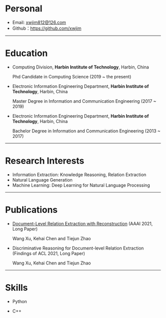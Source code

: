 # Personal

* Email: xwjim812@126.com
* Github：https://github.com/xwjim

---

# Education

* Computing Division, **Harbin Institute of Technology**, Harbin, China

    Phd Candidate in Computing Science (2019 ~ the present)

* Electronic Information Engineering Department, **Harbin Institute of Technology**, Harbin, China
 
    Master Degree in Information and Communication Engineering (2017 ~ 2019)

* Electronic Information Engineering Department, **Harbin Institute of Technology**, Harbin, China

    Bachelor Degree in Information and Communication Engineering (2013 ~ 2017)


---
# Research Interests
* Information Extraction: Knowledge Reasoning, Relation Extraction
* Natural Language Generation
* Machine Learning: Deep Learning for Natural Language Processing

---
# Publications

* [Document-Level Relation Extraction with Reconstruction](https://arxiv.org/pdf/2012.11384.pdf) (AAAI 2021, Long Paper)
    
    Wang Xu, Kehai Chen and Tiejun Zhao

* Discriminative Reasoning for Document-level Relation Extraction (Findings of ACL 2021, Long Paper)

    Wang Xu, Kehai Chen and Tiejun Zhao

---

# Skills

* Python

* C++

